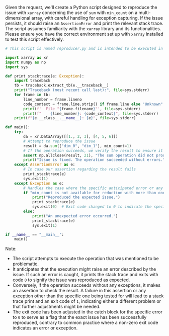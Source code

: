 Given the request, we'll create a Python script designed to reproduce the issue with `xarray` concerning the use of `sum` with `min_count` on a multi-dimensional array, with careful handling for exception capturing. If the issue persists, it should raise an `AssertionError` and print the relevant stack trace. The script assumes familiarity with the `xarray` library and its functionalities. Please ensure you have the correct environment set up with `xarray` installed to test this script effectively.

```python
# This script is named reproducer.py and is intended to be executed in an environment where xarray is installed.

import xarray as xr
import numpy as np
import sys

def print_stacktrace(e: Exception):
    import traceback
    tb = traceback.extract_tb(e.__traceback__)
    print("Traceback (most recent call last):", file=sys.stderr)
    for frame in tb:
        line_number = frame.lineno
        code_context = frame.line.strip() if frame.line else "Unknown"
        print(f'  File "{frame.filename}"', file=sys.stderr)
        print(f"    {line_number}: {code_context}", file=sys.stderr)
    print(f"{e.__class__.__name__}: {e}", file=sys.stderr)

def main():
    try:
        da = xr.DataArray([[1., 2, 3], [4, 5, 6]])
        # Attempt to reproduce the issue
        result = da.sum(["dim_0", "dim_1"], min_count=1)
        # If the operation succeeds, we verify the result to ensure it's as expected
        assert np.allclose(result, 21), "The sum operation did not produce the expected result."
        print("Issue is fixed. The operation succeeded without errors.")
    except AssertionError as e:
        # In case our assertion regarding the result fails
        print_stacktrace(e)
        sys.exit(1)
    except Exception as e:
        # Handles the case where the specific anticipated error or any other error is raised
        if "min_count is not available for reduction with more than one dimensions" in str(e):
            print("Reproduced the expected issue.")
            print_stacktrace(e)
            sys.exit(0)  # Exit code changed to 0 to indicate the specific issue was successfully reproduced
        else:
            print("An unexpected error occurred.")
            print_stacktrace(e)
            sys.exit(1)

if __name__ == "__main__":
    main()
```

Note:
- The script attempts to execute the operation that was mentioned to be problematic. 
- It anticipates that the execution might raise an error described by the issue. If such an error is caught, it prints the stack trace and exits with code `0` to signify the issue was reproduced as expected.
- Conversely, if the operation succeeds without any exceptions, it makes an assertion to check the result. A failure in this assertion or any exception other than the specific one being tested for will lead to a stack trace print and an exit code of `1`, indicating either a different problem or that further adjustments might be needed.
- The exit code has been adjusted in the catch block for the specific error to `0` to serve as a flag that the exact issue has been successfully reproduced, contrary to common practice where a non-zero exit code indicates an error or exception.